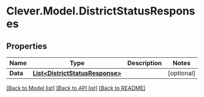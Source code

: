 # Clever.Model.DistrictStatusResponses
## Properties

Name | Type | Description | Notes
------------ | ------------- | ------------- | -------------
**Data** | [**List&lt;DistrictStatusResponse&gt;**](DistrictStatusResponse.md) |  | [optional] 

[[Back to Model list]](../README.md#documentation-for-models) [[Back to API list]](../README.md#documentation-for-api-endpoints) [[Back to README]](../README.md)

